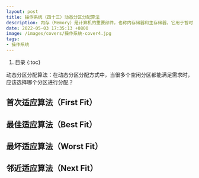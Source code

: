 ```yaml
---
layout: post 
title: 操作系统（四十三）动态分区分配算法
description: 内存（Memory）是计算机的重要部件，也称内存储器和主存储器，它用于暂时存放CPU中的运算数据，以及与硬盘等外部存储器交换的数据，是外存与CPU进行沟通的桥梁。
date: 2022-05-03 17:35:13 +0800 
image: /images/covers/操作系统-cover4.jpg
tags:
- 操作系统
---
```


1. 目录
{:toc}

动态分区分配算法：在动态分区分配方式中，当很多个空闲分区都能满足需求时，应该选择哪个分区进行分配？

## 首次适应算法（First Fit）

## 最佳适应算法（Best Fit）

## 最坏适应算法（Worst Fit）

## 邻近适应算法（Next Fit）
